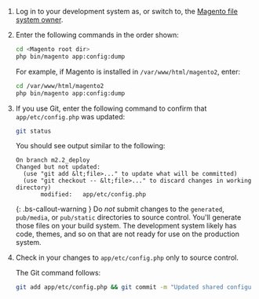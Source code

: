 1. Log in to your development system as, or switch to, the [Magento file system owner](https://glossary.magento.com/magento-file-system-owner).

1. Enter the following commands in the order shown:

   ```bash
   cd <Magento root dir>
   php bin/magento app:config:dump
   ```

   For example, if Magento is installed in `/var/www/html/magento2`, enter:

   ```bash
   cd /var/www/html/magento2
   php bin/magento app:config:dump
   ```

1. If you use Git, enter the following command to confirm that `app/etc/config.php` was updated:

   ```bash
   git status
   ```

   You should see output similar to the following:

   ```terminal
   On branch m2.2_deploy
   Changed but not updated:
     (use "git add &lt;file>..." to update what will be committed)
     (use "git checkout -- &lt;file>..." to discard changes in working directory)
          modified:   app/etc/config.php
   ```

   {: .bs-callout-warning }
   Do _not_ submit changes to the `generated`, `pub/media`, or `pub/static` directories to source control. You'll generate those files on your build system. The development system likely has code, themes, and so on that are not ready for use on the production system.

1. Check in your changes to `app/etc/config.php` only to source control.

   The Git command follows:

   ```bash
   git add app/etc/config.php && git commit -m "Updated shared configuration" && git push mconfig m2.2_deploy
   ```
